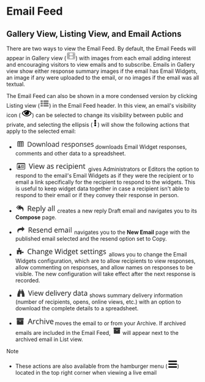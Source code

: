 # Email Feed

<span id="gv-4feed-4feedViews"></span>
## Gallery View, Listing View, and Email Actions

There are two ways to view the Email Feed.  By default, the Email Feeds will appear in Gallery 
view (<img src="/docimages/gallery-view-feed-icon.png" height="22">) with images from each email adding 
interest and encouraging visitors to view emails and to subscribe.
Emails in Gallery view show either response summary images if the email has Email Widgets, 
an image if any were uploaded to the email, or no images if the email was all textual.

The Email Feed can also be shown in a more condensed version by
clicking Listing view (<img src="/docimages/listing-view-icon.png" height="22">)
in the Email Feed header.  In this view, an email's visibility icon (<img src="/docimages/public-private-eye-icon.png" height="22">) can be selected
to change its visibility between public and private, and selecting the ellipsis (<img src="/docimages/ellipsis.png" height="22">) will 
show the following actions that apply to the selected email:

* <img src="/docimages/feed-menu-download-responses.png" height="24"> downloads Email Widget responses, comments and other data to a spreadsheet.

* <img src="/docimages/feed-menu-view-as-recipient.png" height="24"> gives Administrators or Editors the
option to respond to the email's Email Widgets as if they were the
recipient or to email a link specifically for the recipient to respond
to the widgets.
This is useful to keep widget data together in case a recipient isn't able to respond to their email or if they convey their
response in person. 

* <img src="/docimages/feed-menu-reply-all.png" height="24"> creates a new reply Draft email and
navigates you to its **Compose** page. 

* <img src="/docimages/feed-menu-resend-email.png" height="22"> navigates you to the **New Email** page with the
published email selected and the resend option set to Copy.  

* <img src="/docimages/feed-menu-change-ew-settings.png" height="24"> allows you to change the 
Email Widgets configuration, which are to allow recipients to view responses, allow commenting on responses, and allow names on responses to be visible.  The new configuration will take effect after the next response is recorded.

* <img src="/docimages/feed-menu-view-delivery.png" height="22"> shows summary delivery information
(number of recipients, opens, online views, etc.) with an option to
download the complete details to a spreadsheet.

* <img src="/docimages/feed-menu-archive.png" height="22"> moves the email to or from your Archive.  If archived emails are included in the Email Feed, 
<img src="/docimages/archive-icon.png" height="22"> will appear next to the archived email in List view.

Note

* These actions are also available from the hamburger menu (<img src="/docimages/menu-icon.png" height="22">) located in the top right corner when viewing a live email
